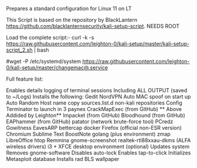 
Prepares a standard configuration for Linux 11 on LT

This Script is based on the repository by BlackLantern https://github.com/blacklanternsecurity/kali-setup-script.
NEEDS ROOT

Load the complete script:-
curl -k -s https://raw.githubusercontent.com/leighton-0/kali-setup/master/kali-setup-script_2.sh | bash


#wget -P /etc/systemd/system https://raw.githubusercontent.com/leighton-0/kali-setup/master/changemac@.service



Full feature list:

Enables details logging of terminal sessions
    Including ALL OUTPUT (saved to ~/Logs)
Installs the following:
    Gedit
    NordVPN
    Auto MAC spoof on start up
    Auto Random Host name
    copy sources.list.d non-kali repositories 
    Config Terminator to launch in 3 paynes
    CrackMapExec (from GitHub)
   ** Above Addided by Leighton**
    Impacket (from GitHub)
    Bloodhound (from GitHub)
    EAPhammer (from GitHub)
    patator (network brute-force tool)
    PCredz
    Gowitness
    EavesARP
    bettercap
    docker
    Firefox (official non-ESR version)
    Chromium
    Sublime Text
    BoostNote
    golang (plus environment)
    zmap
    LibreOffice
    htop
    Remmina
    gnome-screenshot
    realtek-rtl88xxau-dkms (ALFA wireless drivers)
    i3 + XFCE desktop environment (optional)
Updates system
Removes gnome-software
Disables auto-lock
Enables tap-to-click
Initializes Metasploit database
Installs rad BLS wallpaper

